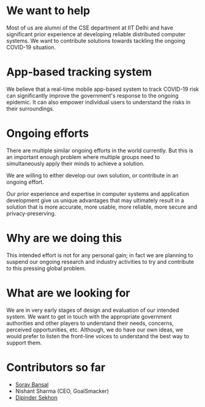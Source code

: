 # We want to help

Most of us are alumni of the CSE department at IIT Delhi and have
significant prior experience at developing reliable distributed
computer systems. We want to contribute solutions towards tackling
the ongoing COVID-19 situation.

# App-based tracking system

We believe that a real-time mobile app-based system to track COVID-19
risk can significantly improve the government's response to the ongoing
epidemic. It can also empower individual users to understand the
risks in their surroundings.

# Ongoing efforts

There are multiple similar ongoing efforts in the world currently. But
this is an important enough problem where multiple groups need to
simultaneously apply their minds to achieve a solution.

We are willing to either develop our own solution, or contribute in an
ongoing effort.

Our prior experience and expertise in
computer systems and application development give us unique advantages
that may ultimately result in a solution that is more accurate, more
usable, more reliable, more secure and privacy-preserving.

# Why are we doing this

This
intended effort is not for any personal gain; in fact we are planning
to suspend our ongoing research and industry activities to try and
contribute to this pressing global problem.

# What are we looking for

We are in very early stages of design and evaluation of our intended
system. We want to get in touch with the appropriate
government authorities and other players to understand their
needs, concerns, perceived opportunities, etc. Although, we do have
our own ideas, we would prefer to listen the front-line voices
to understand the best way to support them.

# Contributors so far

- [Sorav Bansal](http://www.cse.iitd.ac.in/~sbansal)
- Nishant Sharma (CEO, GoalSmacker)
- [Dipinder Sekhon](https://www.linkedin.com/in/dipinder/?originalSubdomain=in)
